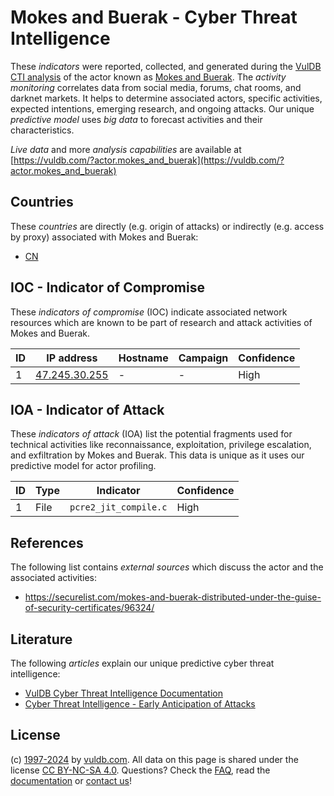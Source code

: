 # Mokes and Buerak - Cyber Threat Intelligence

These _indicators_ were reported, collected, and generated during the [VulDB CTI analysis](https://vuldb.com/?kb.cti) of the actor known as [Mokes and Buerak](https://vuldb.com/?actor.mokes_and_buerak). The _activity monitoring_ correlates data from social media, forums, chat rooms, and darknet markets. It helps to determine associated actors, specific activities, expected intentions, emerging research, and ongoing attacks. Our unique _predictive model_ uses _big data_ to forecast activities and their characteristics.

_Live data_ and more _analysis capabilities_ are available at [https://vuldb.com/?actor.mokes_and_buerak](https://vuldb.com/?actor.mokes_and_buerak)

## Countries

These _countries_ are directly (e.g. origin of attacks) or indirectly (e.g. access by proxy) associated with Mokes and Buerak:

* [CN](https://vuldb.com/?country.cn)

## IOC - Indicator of Compromise

These _indicators of compromise_ (IOC) indicate associated network resources which are known to be part of research and attack activities of Mokes and Buerak.

ID | IP address | Hostname | Campaign | Confidence
-- | ---------- | -------- | -------- | ----------
1 | [47.245.30.255](https://vuldb.com/?ip.47.245.30.255) | - | - | High

## IOA - Indicator of Attack

These _indicators of attack_ (IOA) list the potential fragments used for technical activities like reconnaissance, exploitation, privilege escalation, and exfiltration by Mokes and Buerak. This data is unique as it uses our predictive model for actor profiling.

ID | Type | Indicator | Confidence
-- | ---- | --------- | ----------
1 | File | `pcre2_jit_compile.c` | High

## References

The following list contains _external sources_ which discuss the actor and the associated activities:

* https://securelist.com/mokes-and-buerak-distributed-under-the-guise-of-security-certificates/96324/

## Literature

The following _articles_ explain our unique predictive cyber threat intelligence:

* [VulDB Cyber Threat Intelligence Documentation](https://vuldb.com/?kb.cti)
* [Cyber Threat Intelligence - Early Anticipation of Attacks](https://www.scip.ch/en/?labs.20201022)

## License

(c) [1997-2024](https://vuldb.com/?kb.changelog) by [vuldb.com](https://vuldb.com/?kb.about). All data on this page is shared under the license [CC BY-NC-SA 4.0](https://creativecommons.org/licenses/by-nc-sa/4.0/). Questions? Check the [FAQ](https://vuldb.com/?kb.faq), read the [documentation](https://vuldb.com/?kb) or [contact us](https://vuldb.com/?contact)!
